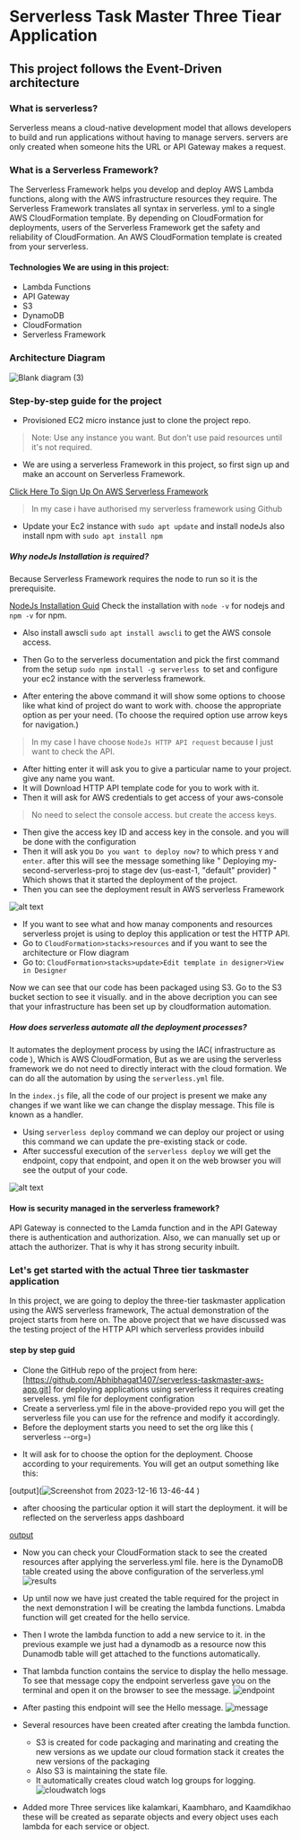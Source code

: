 # Serverless Task Master Three Tiear Application
## This project follows the Event-Driven architecture


### What is serverless?
Serverless means a cloud-native development model that allows developers to build and run applications without having to manage servers. servers are only created when someone hits the URL or API Gateway makes a request.

### What is a Serverless Framework?
The Serverless Framework helps you develop and deploy AWS Lambda functions, along with the AWS infrastructure resources they require.
The Serverless Framework translates all syntax in serverless. yml to a single AWS CloudFormation template. By depending on CloudFormation for deployments, users of the Serverless Framework get the safety and reliability of CloudFormation. An AWS CloudFormation template is created from your serverless.


#### Technologies We are using in this project:
- Lambda Functions
- API Gateway
- S3
- DynamoDB
- CloudFormation
- Serverless Framework

  

### Architecture Diagram
![Blank diagram (3)](https://github.com/Abhibhagat1407/serverless_taskmaster/assets/109520000/54396e88-eee9-412a-8c54-b48ae55cedb8)


### Step-by-step guide for the project 

- Provisioned EC2 micro instance just to clone the project repo.
> Note: Use any instance you want. But don't use paid resources until it's not required.
- We are using a serverless Framework in this project, so first sign up and make an account on Serverless Framework.

 [Click Here To Sign Up On AWS Serverless Framework](https://www.serverless.com/framework/docs/providers/aws/cli-reference/login)
 > In my case i have authorised my serverless framework using Github


- Update your Ec2 instance with `sudo apt update` and install nodeJs also install npm with `sudo apt install npm`

##### Why nodeJs Installation is required?
Because Serverless Framework requires the node to run so it is the prerequisite. 
  
 [NodeJs Installation Guid](https://www.digitalocean.com/community/tutorials/how-to-install-node-js-on-ubuntu-20-04)
  Check the installation with `node -v` for nodejs and `npm -v` for npm.
- Also install awscli `sudo apt install awscli` to get the AWS console access.

  
- Then Go to the serverless documentation and pick the first command from the setup `sudo npm install -g serverless `to set and configure your ec2 instance with the serverless framework.
- After entering the above command it will show some options to choose like what kind of project do want to work with. choose the appropriate option as per your need. (To choose the required option use arrow keys for navigation.)
> In my case I have choose ` NodeJs HTTP API request ` because I just want to check the API.

- After hitting enter it will ask you to give a particular name to your project. give any name you want.
- It will Download HTTP API template code for you to work with it.
- Then it will ask for AWS credentials to get access of your aws-console
> No need to select the console access. but create the access keys.

- Then give the access key ID and access key in the console. and you will be done with the configuration
- Then it will ask you `Do you want to deploy now?` to which press `Y` and `enter`. after this will see the message something like " Deploying my-second-serverless-proj to stage dev (us-east-1, "default" provider) " Which shows that it started the deployment of the project.
- Then you can see the deployment result in AWS serverless Framework
  
![alt text](file:///home/abhishek/Pictures/Screenshots/Screenshot%20from%202023-12-15%2015-16-38.png)

- If you want to see what and how manay components and resources serverless projet is using to deploy this application or test the HTTP API.
- Go to ` CloudFormation>stacks>resources ` and if you want to see the architecture or Flow diagram
- Go to: ` CloudFormation>stacks>update>Edit template in designer>View in Designer `

Now we can see that our code has been packaged using S3. Go to the S3 bucket section to see it visually. and in the above decription you can see that your infrastructure has been set up by cloudformation automation. 


##### How does serverless automate all the deployment processes?
It automates the deployment process by using the IAC( infrastructure as code ), Which is AWS CloudFormation, But as we are using the serverless framework we do not need to directly interact with the cloud formation. We can do all the automation by using the `serverless.yml` file.

In the ` index.js ` file, all the code of our project is present we make any changes if we want like we can change the display message. This file is known as a handler.
  

- Using `serverless deploy` command we can deploy our project or using this command we can update the pre-existing stack or code.
- After successful execution of the ` serverless deploy ` we will get the endpoint, copy that endpoint, and open it on the web browser you will see the output of your code.

![alt text](file:///home/abhishek/Pictures/Screenshots/Screenshot%20from%202023-12-15%2018-50-18.png)

#### How is security managed in the serverless framework? 
API Gateway is connected to the Lamda function  and in the API Gateway there is authentication and authorization. Also, we can manually set up or attach the authorizer. That is why it has strong security inbuilt.


### Let's get started with the actual Three tier taskmaster application
In this project, we are going  to deploy the three-tier taskmaster application using the AWS serverless framework, The actual demonstration of the project starts from here on.
The above project that we have discussed was the testing project of the HTTP API which serverless provides inbuild


#### step by step guid

- Clone the GitHub repo of the project from here: [https://github.com/Abhibhagat1407/serverless-taskmaster-aws-app.git]
  for deploying applications using serverless it requires creating serveless. yml file for deployment configration
- Create a serverless.yml file in the above-provided repo you will get the serverless file you can use for the refrence and modify it accordingly.
- Before the deployment starts you need to set the org like this ( serverless --org=<username-of-serverless-famework>)
 * It will ask for to choose the option for the deployment. Choose according to your requirements. You will get an output something like this:

[output](![Screenshot from 2023-12-16 13-46-44](https://github.com/Abhibhagat1407/serverless_taskmaster/assets/109520000/6069803e-9741-488e-bcc5-d6aa3aea8e62)
)

 * after choosing the particular option it will start the deployment. it will be reflected on the serverless apps dashboard

 [output](file:///home/abhishek/Pictures/Screenshots/Screenshot%20from%202023-12-16%2014-10-36.png)

 * Now you can check your CloudFormation stack to see the created resources after applying the serverless.yml file. here is the DynamoDB table created using the above configuration of the serverless.yml
   ![results](file:///home/abhishek/Pictures/Screenshots/Screenshot%20from%202023-12-16%2014-21-32.png)

- Up until now we have just created the table required for the project in the next demonstration I will be creating the lambda functions. Lmabda function will get created for the hello service.
- Then I wrote the lambda function to add a new service to it. in the previous example we just had a dynamodb as a resource now this Dunamodb table will get attached to the functions automatically.
- That lambda function contains the service to display the hello message. To see that message copy the endpoint serverless gave you on the terminal and open it on the browser to see the message.
  ![endpoint](file:///home/abhishek/Pictures/Screenshots/Screenshot%20from%202023-12-16%2014-56-39.png)
  
- After pasting this endpoint will see the Hello message.
  ![message](file:///home/abhishek/Pictures/Screenshots/Screenshot%20from%202023-12-16%2015-01-00.png)

- Several resources have been created after creating the lambda function.
   * S3 is created for code packaging and marinating and creating the new versions as we update our cloud formation stack it creates the new versions of the packaging
   * Also S3 is maintaining the state file.
   * It automatically creates cloud watch log groups for logging.
     ![cloudwatch logs](file:///home/abhishek/Pictures/Screenshots/Screenshot%20from%202023-12-16%2015-19-59.png)

- Added more Three services like kalamkari, Kaambharo, and Kaamdikhao these will be created as separate objects and every object uses each lambda for each service or object.   
  
  

 





